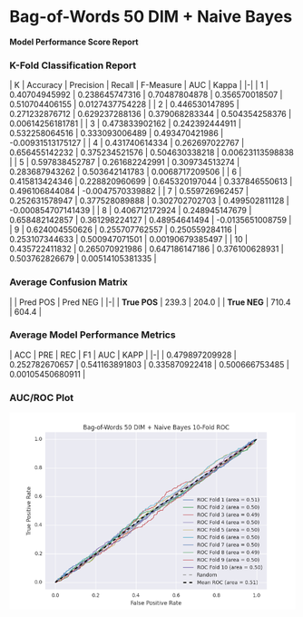 # Bag-of-Words 50 DIM + Naive Bayes
**Model Performance Score Report**

### K-Fold Classification Report
| K | Accuracy | Precision | Recall | F-Measure | AUC | Kappa |
|-|
| 1 | 0.40704945992 | 0.238645747316 | 0.70487804878 | 0.356570018507 | 0.510704406155 | 0.0127437754228 |
| 2 | 0.446530147895 | 0.271232876712 | 0.629237288136 | 0.379068283344 | 0.504354258376 | 0.00614256181781 |
| 3 | 0.473833902162 | 0.242392444911 | 0.532258064516 | 0.333093006489 | 0.493470421986 | -0.00931513175127 |
| 4 | 0.431740614334 | 0.262697022767 | 0.656455142232 | 0.375234521576 | 0.504630338218 | 0.00623113598838 |
| 5 | 0.597838452787 | 0.261682242991 | 0.309734513274 | 0.283687943262 | 0.503642141783 | 0.0068717209506 |
| 6 | 0.415813424346 | 0.228820960699 | 0.645320197044 | 0.337846550613 | 0.496106844084 | -0.0047570339882 |
| 7 | 0.559726962457 | 0.252631578947 | 0.377528089888 | 0.302702702703 | 0.499502811128 | -0.000854707141439 |
| 8 | 0.406712172924 | 0.248945147679 | 0.658482142857 | 0.361298224127 | 0.48954641494 | -0.0135651008759 |
| 9 | 0.624004550626 | 0.255707762557 | 0.250559284116 | 0.253107344633 | 0.500947071501 | 0.00190679385497 |
| 10 | 0.435722411832 | 0.265070921986 | 0.647186147186 | 0.376100628931 | 0.503762826679 | 0.00514105381335 |

### Average Confusion Matrix
| | Pred POS | Pred NEG |
|-|
| **True POS** | 239.3 | 204.0 |
| **True NEG** | 710.4 | 604.4 |

### Average Model Performance Metrics
| ACC | PRE | REC | F1 | AUC | KAPP |
|-|
| 0.479897209928 | 0.252782670657 | 0.541163891803 | 0.335870922418 | 0.500666753485 | 0.00105450680911 |

### AUC/ROC Plot
![ROC Plot](bag-of-words_50_dim_+_naive_bayes_auc-plot.png)
